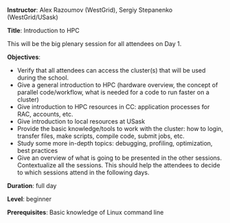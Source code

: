 **Instructor**: Alex Razoumov (WestGrid), Sergiy Stepanenko (WestGrid/USask)

**Title**: Introduction to HPC

This will be the big plenary session for all attendees on Day 1.

**Objectives**:
- Verify that all attendees can access the cluster(s) that will be used during the school.
- Give a general introduction to HPC (hardware overview, the concept of parallel code/workflow, what is
  needed for a code to run faster on a cluster)
- Give introduction to HPC resources in CC: application processes for RAC, accounts, etc.
- Give introduction to local resources at USask
- Provide the basic knowledge/tools to work with the cluster: how to login, transfer files, make scripts,
  compile code, submit jobs, etc.
- Study some more in-depth topics: debugging, profiling, optimization, best practices
- Give an overview of what is going to be presented in the other sessions. Contextualize all the
  sessions. This should help the attendees to decide to which sessions attend in the following days.

**Duration**: full day

**Level**: beginner

**Prerequisites**: Basic knowledge of Linux command line
